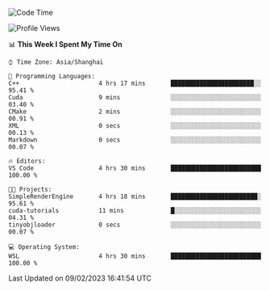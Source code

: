 <!--START_SECTION:waka-->
![Code Time](http://img.shields.io/badge/Code%20Time-626%20hrs%2019%20mins-blue)

![Profile Views](http://img.shields.io/badge/Profile%20Views-2-blue)

📊 **This Week I Spent My Time On** 

```text
⌚︎ Time Zone: Asia/Shanghai

💬 Programming Languages: 
C++                      4 hrs 17 mins       ███████████████████████░░   95.41 % 
Cuda                     9 mins              ░░░░░░░░░░░░░░░░░░░░░░░░░   03.40 % 
CMake                    2 mins              ░░░░░░░░░░░░░░░░░░░░░░░░░   00.91 % 
XML                      0 secs              ░░░░░░░░░░░░░░░░░░░░░░░░░   00.13 % 
Markdown                 0 secs              ░░░░░░░░░░░░░░░░░░░░░░░░░   00.07 % 

🔥 Editors: 
VS Code                  4 hrs 30 mins       █████████████████████████   100.00 % 

🐱‍💻 Projects: 
SimpleRenderEngine       4 hrs 18 mins       ████████████████████████░   95.61 % 
cuda-tutorials           11 mins             █░░░░░░░░░░░░░░░░░░░░░░░░   04.31 % 
tinyobjloader            0 secs              ░░░░░░░░░░░░░░░░░░░░░░░░░   00.07 % 

💻 Operating System: 
WSL                      4 hrs 30 mins       █████████████████████████   100.00 % 

```


 Last Updated on 09/02/2023 16:41:54 UTC
<!--END_SECTION:waka-->